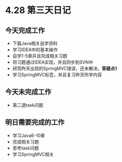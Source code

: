 # 4.28 第三天日记

## 今天完成工作

* 下载Java相关自学资料
* 学习IDEA中的基本操作
* 自学1-5章并且完成相关习题
* 将习题通过IDEA实现，并且同步到SVN中
* 研究昨天出现的SpringMVC错误，还未解决，**答疑点1**
* 学习SpringMVC标签，并且复习昨天所学内容

## 今天未完成工作

* 第二道task问题

## 明日需要完成的工作

* 学习Java6-10章
* 完成相关习题
* 思考task问题
* 学习SpringMVC相关